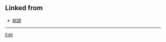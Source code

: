 ---
---
## Linked from

* [総説](総説.md)


----
[Edit](https://github.com/vitroid/vitroid.github.io/edit/master/MD/総説.md)
